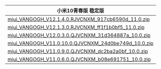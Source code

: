| 小米10青春版  稳定版    |
| ---- |
| [miui_VANGOGH_V12.1.4.0.RJVCNXM_917cb6590d_11.0.zip](https://hugeota.d.miui.com/V12.1.4.0.RJVCNXM/miui_VANGOGH_V12.1.4.0.RJVCNXM_917cb6590d_11.0.zip)    |
| [miui_VANGOGH_V12.1.3.0.RJVCNXM_ff1f1b0bf5_11.0.zip](https://hugeota.d.miui.com/V12.1.3.0.RJVCNXM/miui_VANGOGH_V12.1.3.0.RJVCNXM_ff1f1b0bf5_11.0.zip)    |
| [miui_VANGOGH_V12.0.3.0.QJVCNXM_31d364887a_10.0.zip](https://hugeota.d.miui.com/V12.0.3.0.QJVCNXM/miui_VANGOGH_V12.0.3.0.QJVCNXM_31d364887a_10.0.zip)    |
| [miui_VANGOGH_V11.0.10.0.QJVCNXM_24d0be749d_10.0.zip](https://hugeota.d.miui.com/V11.0.10.0.QJVCNXM/miui_VANGOGH_V11.0.10.0.QJVCNXM_24d0be749d_10.0.zip)    |
| [miui_VANGOGH_V11.0.9.0.QJVCNXM_dc2ba2a0bf_10.0.zip](https://hugeota.d.miui.com/V11.0.9.0.QJVCNXM/miui_VANGOGH_V11.0.9.0.QJVCNXM_dc2ba2a0bf_10.0.zip)    |
| [miui_VANGOGH_V11.0.6.0.QJVCNXM_b08e691751_10.0.zip](https://hugeota.d.miui.com/V11.0.6.0.QJVCNXM/miui_VANGOGH_V11.0.6.0.QJVCNXM_b08e691751_10.0.zip)    |

